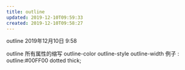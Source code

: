 ```yaml
---
title: outline
updated: 2019-12-10T09:59:33
created: 2019-12-10T09:58:27
---
```


outline
2019年12月10日
9:58

outline 所有属性的缩写
outline-color
outline-style
outline-width
例子 :
outline:#00FF00 dotted thick;
